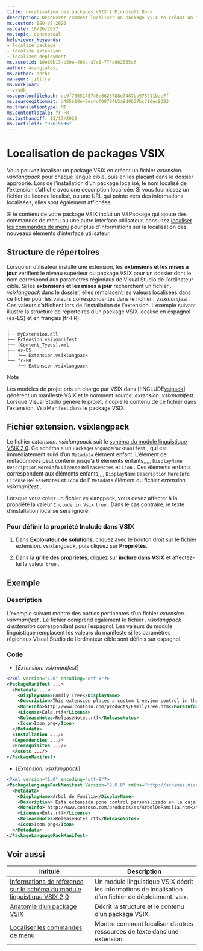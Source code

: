 ```yaml
---
title: Localisation des packages VSIX | Microsoft Docs
description: Découvrez comment localiser un package VSIX en créant un fichier extension. vsixlangpack pour chaque langue cible, puis en les plaçant dans le dossier approprié.
ms.custom: SEO-VS-2020
ms.date: 10/26/2017
ms.topic: conceptual
helpviewer_keywords:
- localize package
- localize extension
- localized deployment
ms.assetid: 10e80b13-b39e-466c-a7c8-774a862355af
author: acangialosi
ms.author: anthc
manager: jillfra
ms.workload:
- vssdk
ms.openlocfilehash: cc9f7055145748e0625788e7487bb978911bae7f
ms.sourcegitcommit: d485b18e46ec4cf08704b5a8d0657bc716ec8393
ms.translationtype: MT
ms.contentlocale: fr-FR
ms.lasthandoff: 12/17/2020
ms.locfileid: "97615536"
---
```

# <a name="localizing-vsix-packages"></a>Localisation de packages VSIX

Vous pouvez localiser un package VSIX en créant un fichier *extension. vsixlangpack* pour chaque langue cible, puis en les plaçant dans le dossier approprié. Lors de l’installation d’un package localisé, le nom localisé de l’extension s’affiche avec une description localisée. Si vous fournissez un fichier de licence localisé, ou une URL qui pointe vers des informations localisées, elles sont également affichées.

Si le contenu de votre package VSIX inclut un VSPackage qui ajoute des commandes de menu ou une autre interface utilisateur, consultez [localiser les commandes de menu](../extensibility/localizing-menu-commands.md) pour plus d’informations sur la localisation des nouveaux éléments d’interface utilisateur.

## <a name="directory-structure"></a>Structure de répertoires

 Lorsqu’un utilisateur installe une extension, les **extensions et les mises à jour** vérifient le niveau supérieur du package VSIX pour un dossier dont le nom correspond aux paramètres régionaux de Visual Studio de l’ordinateur cible. Si les **extensions et les mises à jour** recherchent un fichier *. vsixlangpack* dans le dossier, elles remplacent les valeurs localisées dans ce fichier pour les valeurs correspondantes dans le fichier *. vsixmanifest* . Ces valeurs s’affichent lors de l’installation de l’extension. L’exemple suivant illustre la structure de répertoires d’un package VSIX localisé en espagnol (es-ES) et en français (fr-FR).

```text
.
├── MyExtension.dll
├── Extension.vsixmanifest
├── [Content_Types].xml
├── es-ES
│   └── Extension.vsixlangpack
└── fr-FR
    └── Extension.vsixlangpack
```

> [!NOTE]
> Les modèles de projet pris en charge par VSIX dans [!INCLUDE[vsipsdk](../extensibility/includes/vsipsdk_md.md)] génèrent un manifeste VSIX et le nomment *source. extension. vsixmanifest*. Lorsque Visual Studio génère le projet, il copie le contenu de ce fichier dans l’extension. VsixManifest dans le package VSIX.

## <a name="the-extensionvsixlangpack-file"></a>Fichier extension. vsixlangpack

Le fichier *extension. vsixlangpack* suit le [schéma du module linguistique VSIX 2,0](../extensibility/vsix-language-pack-schema-2-0-reference.md). Ce schéma a un `PackageLanguagePackManifest` , qui est immédiatement suivi d’un `Metadata` élément enfant. L’élément de métadonnées peut contenir jusqu’à 6 éléments enfants,,,,, `DisplayName` `Description` `MoreInfo` `License` `ReleaseNotes` et `Icon` . Ces éléments enfants correspondent aux éléments enfants,,,, `DisplayName` `Description` `MoreInfo` `License` `ReleaseNotes` et `Icon` de l' `Metadata` élément du fichier *extension. vsixmanifest* .

Lorsque vous créez un fichier vsixlangpack, vous devez affecter à la propriété la valeur `Include in Vsix` `true` . Dans le cas contraire, le texte d’installation localisé sera ignoré.

### <a name="to-set-the-include-in-vsix-property"></a>Pour définir la propriété Include dans VSIX

1. Dans **Explorateur de solutions**, cliquez avec le bouton droit sur le fichier extension. vsixlangpack, puis cliquez sur **Propriétés**.

2. Dans la **grille des propriétés**, cliquez sur **inclure dans VSIX** et affectez-lui la valeur `true` .

## <a name="example"></a>Exemple

### <a name="description"></a>Description

L’exemple suivant montre des parties pertinentes d’un fichier *extension. vsixmanifest* . Le fichier comprend également le fichier *. vsixlangpack d’extension* correspondant pour l’espagnol. Les valeurs du module linguistique remplacent les valeurs du manifeste si les paramètres régionaux Visual Studio de l’ordinateur cible sont définis sur espagnol.

### <a name="code"></a>Code

- [*Extension. vsixmanifest*]

```xml
<?xml version="1.0" encoding="utf-8"?>
<PackageManifest ...>
  <Metadata ...>
    <DisplayName>Family Tree</DisplayName>
    <Description>This extension places a custom treeview control in the toolbox that is optimized for handling family tree information.</Description>
    <MoreInfo>http://www.contoso.com/products/FamilyTree.htm</MoreInfo>
    <License>Eula.rtf</License>
    <ReleaseNotes>ReleaseNotes.rtf</ReleaseNotes>
    <Icon>Icon.png</Icon>
  </Metadata>
  <Installation .../>
  <Dependencies .../>
  <Prerequisites .../>
  <Assets .../>
</PackageManifest>
```

- [*Extension. vsixlangpack*]

```xml
<?xml version="1.0" encoding="utf-8"?>
<PackageLanguagePackManifest Version="2.0.0" xmlns="http://schemas.microsoft.com/developer/vsx-schema/2011">
  <Metadata>
    <DisplayName>Arbol de Familia</DisplayName>
    <Description> Esta extensión pone control personalizado en la caja de herramientas por manejar información de familia.</Description>
    <MoreInfo> http://www.contoso.com/products/es/ArbolDeFamilia.htm</MoreInfo>
    <License>Eula.rtf</License>
    <ReleaseNotes>ReleaseNotes.rtf</ReleaseNotes>
    <Icon>Icon.png</Icon>
  </Metadata>
</PackageLanguagePackManifest>
```

## <a name="see-also"></a>Voir aussi

|Intitulé|Description|
|-----------|-----------------|
|[Informations de référence sur le schéma du module linguistique VSIX 2,0](vsix-language-pack-schema-2-0-reference.md)|Un module linguistique VSIX décrit les informations de localisation d’un fichier de déploiement. vsix.|
|[Anatomie d’un package VSIX](../extensibility/anatomy-of-a-vsix-package.md)|Décrit la structure et le contenu d’un package VSIX.|
|[Localiser les commandes de menu](../extensibility/localizing-menu-commands.md)|Montre comment localiser d’autres ressources de texte dans une extension.|
